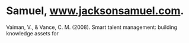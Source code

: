 # Samuel, www.jacksonsamuel.com.

Vaiman, V., & Vance, C. M. (2008). Smart talent management: building knowledge assets for